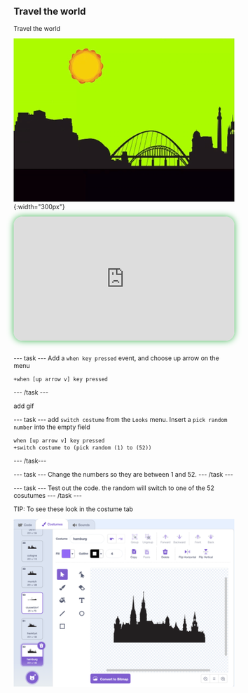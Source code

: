 ## Travel the world

<div style="display: flex; flex-wrap: wrap">
<div style="flex-basis: 200px; flex-grow: 1; margin-right: 15px;">
Travel the world
</div>
<div>

![ADD](images/random.gif){:width="300px"}

</div>
</div>

<html>
<div style="position: relative; width: 100%; aspect-ratio: 16 / 9; border-radius: 20px; box-shadow: 0 0 15px #3fb654; overflow: hidden;">
<iframe style="position: absolute; top: 0; left: 0; right: 0; width: 100%; height: 100%; border: none;" src="https://www.youtube.com/embed/RBsfvhn9bTQ?rel=0&cc_load_policy=1" allowfullscreen allow="accelerometer; autoplay; clipboard-write; encrypted-media; gyroscope; picture-in-picture; web-share">
</iframe>
</div><br>
</html>


--- task ---
Add a `when key pressed` event, and choose up arrow on the menu
```blocks3
+when [up arrow v] key pressed
```
--- /task ---

add gif

--- task ---
add `switch costume` from the `Looks` menu. Insert a `pick random number` into the empty field
```blocks3
when [up arrow v] key pressed
+switch costume to (pick random (1) to (52))
```
--- /task---

--- task ---
Change the numbers so they are between 1 and 52. 
--- /task ---


--- task ---
Test out the code. the random will switch to one of the 52 cosutumes 
--- /task ---

TIP: To see these look in the costume tab

![ALT TEXT](images/costumes.png)